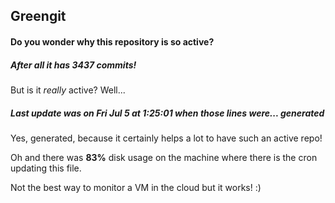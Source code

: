## Greengit

#### Do you wonder why this repository is so active?

##### After all it has 3437 commits!

But is it *really* active? Well...

##### Last update was on Fri Jul 5 at 1:25:01 when those lines were... generated

Yes, generated, because it certainly helps a lot to have such an active repo!

Oh and there was **83%** disk usage on the machine
where there is the cron updating this file.

Not the best way to monitor a VM in the cloud but it works! :)

